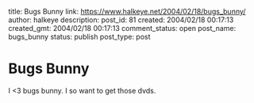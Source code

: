 title: Bugs Bunny
link: https://www.halkeye.net/2004/02/18/bugs_bunny/
author: halkeye
description: 
post_id: 81
created: 2004/02/18 00:17:13
created_gmt: 2004/02/18 00:17:13
comment_status: open
post_name: bugs_bunny
status: publish
post_type: post

# Bugs Bunny

I <3 bugs bunny. I so want to get those dvds.
